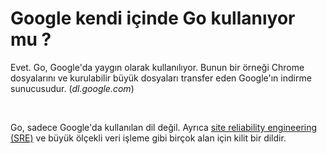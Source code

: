 # Google kendi içinde Go kullanıyor mu ?

Evet. Go, Google'da yaygın olarak kullanılıyor.
Bunun bir örneği Chrome dosyalarını ve kurulabilir büyük dosyaları transfer eden Google'ın indirme sunucusudur. (*dl.google.com*)

<br>

Go, sadece Google'da kullanılan dil değil. Ayrıca [site reliability engineering (SRE)](https://go.dev/talks/2013/go-sreops.slide#1) ve büyük ölçekli veri işleme gibi birçok alan için kilit bir dildir.